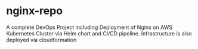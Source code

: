 # nginx-repo
A complete DevOps Project including Deployment of Nginx on AWS Kubernetes Cluster via Helm chart and CI/CD pipeline. Infrastructure is also deployed via cloudformation
